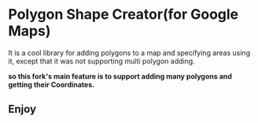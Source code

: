 # Polygon Shape Creator(for Google Maps)

It is a cool library for adding polygons to a map and specifying areas using it, except that it was not supporting multi polygon adding.

**so this fork's main feature is to support adding many polygons and getting their Coordinates.**

## Enjoy
